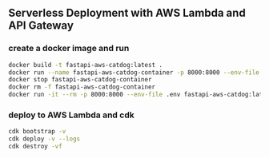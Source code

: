 ## Serverless Deployment with AWS Lambda and API Gateway
### create a docker image and run
```bash
docker build -t fastapi-aws-catdog:latest .
docker run --name fastapi-aws-catdog-container -p 8000:8000 --env-file .env fastapi-aws-catdog:latest
docker stop fastapi-aws-catdog-container
docker rm -f fastapi-aws-catdog-container
docker run -it --rm -p 8000:8000 --env-file .env fastapi-aws-catdog:latest bash # to run bash in the container to check the env variables
```
### deploy to AWS Lambda and cdk
```bash
cdk bootstrap -v
cdk deploy -v --logs
cdk destroy -vf
```